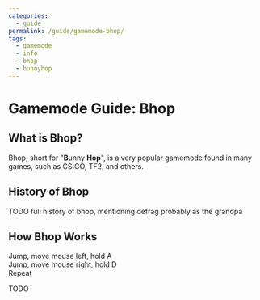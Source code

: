```yaml
---
categories:
  - guide
permalink: /guide/gamemode-bhop/
tags:
  - gamemode
  - info
  - bhop
  - bunnyhop
---
```


# Gamemode Guide: Bhop

## What is Bhop?

Bhop, short for "**B**unny **Hop**", is a very popular gamemode found in many games, such as CS:GO, TF2, and others.

## History of Bhop

TODO full history of bhop, mentioning defrag probably as the grandpa

## How Bhop Works

Jump, move mouse left, hold A  
Jump, move mouse right, hold D  
Repeat

TODO
